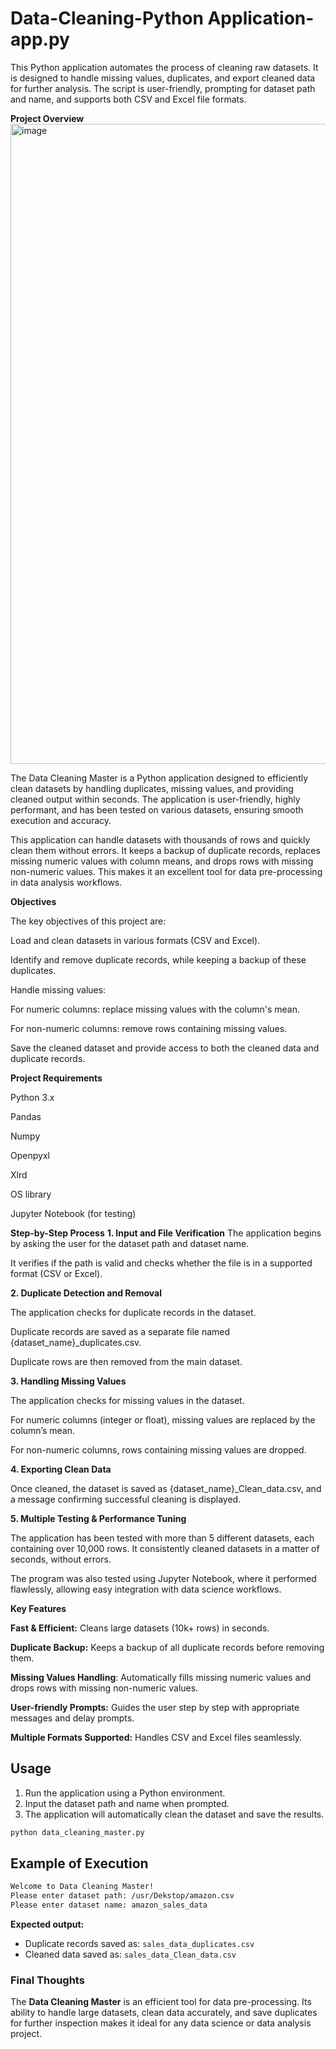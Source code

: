 # Data-Cleaning-Python Application-app.py
This Python application automates the process of cleaning raw datasets. It is designed to handle missing values, duplicates, and export cleaned data for further analysis. The script is user-friendly, prompting for dataset path and name, and supports both CSV and Excel file formats.

**Project Overview**
<img width="1792" height="1024" alt="image" src="https://github.com/user-attachments/assets/8a992c36-fe9b-4605-bb7a-a12baaf8ef0c" />

The Data Cleaning Master is a Python application designed to efficiently clean datasets by handling duplicates, missing values, and providing cleaned output within seconds. The application is user-friendly, highly performant, and has been tested on various datasets, ensuring smooth execution and accuracy.

This application can handle datasets with thousands of rows and quickly clean them without errors. It keeps a backup of duplicate records, replaces missing numeric values with column means, and drops rows with missing non-numeric values. This makes it an excellent tool for data pre-processing in data analysis workflows.

**Objectives**


The key objectives of this project are:


Load and clean datasets in various formats (CSV and Excel).


Identify and remove duplicate records, while keeping a backup of these duplicates.


Handle missing values:


For numeric columns: replace missing values with the column's mean.


For non-numeric columns: remove rows containing missing values.


Save the cleaned dataset and provide access to both the cleaned data and duplicate records.


**Project Requirements**


Python 3.x


Pandas

Numpy

Openpyxl

Xlrd

OS library

Jupyter Notebook (for testing)


**Step-by-Step Process**
**1. Input and File Verification**
The application begins by asking the user for the dataset path and dataset name.


It verifies if the path is valid and checks whether the file is in a supported format (CSV or Excel).


**2. Duplicate Detection and Removal**


The application checks for duplicate records in the dataset.


Duplicate records are saved as a separate file named {dataset_name}_duplicates.csv.


Duplicate rows are then removed from the main dataset.


**3. Handling Missing Values**


The application checks for missing values in the dataset.


For numeric columns (integer or float), missing values are replaced by the column’s mean.


For non-numeric columns, rows containing missing values are dropped.


**4. Exporting Clean Data**


Once cleaned, the dataset is saved as {dataset_name}_Clean_data.csv, and a message confirming successful cleaning is displayed.


**5. Multiple Testing & Performance Tuning**


The application has been tested with more than 5 different datasets, each containing over 10,000 rows. It consistently cleaned datasets in a matter of seconds, without errors.


The program was also tested using Jupyter Notebook, where it performed flawlessly, allowing easy integration with data science workflows.

**Key Features**


**Fast & Efficient:** Cleans large datasets (10k+ rows) in seconds.


**Duplicate Backup:** Keeps a backup of all duplicate records before removing them.


**Missing Values Handling**: Automatically fills missing numeric values and drops rows with missing non-numeric values.


**User-friendly Prompts:** Guides the user step by step with appropriate messages and delay prompts.


**Multiple Formats Supported:** Handles CSV and Excel files seamlessly.

## Usage

1. Run the application using a Python environment.
2. Input the dataset path and name when prompted.
3. The application will automatically clean the dataset and save the results.

```bash
python data_cleaning_master.py
```

## Example of Execution

```bash
Welcome to Data Cleaning Master!
Please enter dataset path: /usr/Dekstop/amazon.csv
Please enter dataset name: amazon_sales_data
```

**Expected output:**

- Duplicate records saved as: `sales_data_duplicates.csv`
- Cleaned data saved as: `sales_data_Clean_data.csv`

### Final Thoughts
The **Data Cleaning Master** is an efficient tool for data pre-processing. Its ability to handle large datasets, clean data accurately, and save duplicates for further inspection makes it ideal for any data science or data analysis project.

